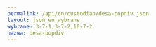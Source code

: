 ```yaml
---
permalink: /api/en/custodian/desa-popdiv.json
layout: json_en_wybrane
wybrane: 3-7-1,3-7-2,10-7-2
nazwa: desa-popdiv
---
```

